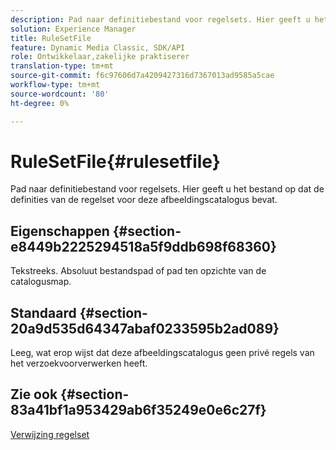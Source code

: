```yaml
---
description: Pad naar definitiebestand voor regelsets. Hier geeft u het bestand op dat de definities van de regelset voor deze afbeeldingscatalogus bevat.
solution: Experience Manager
title: RuleSetFile
feature: Dynamic Media Classic, SDK/API
role: Ontwikkelaar,zakelijke praktiserer
translation-type: tm+mt
source-git-commit: f6c97606d7a4209427316d7367013ad9585a5cae
workflow-type: tm+mt
source-wordcount: '80'
ht-degree: 0%

---
```



# RuleSetFile{#rulesetfile}

Pad naar definitiebestand voor regelsets. Hier geeft u het bestand op dat de definities van de regelset voor deze afbeeldingscatalogus bevat.

## Eigenschappen {#section-e8449b2225294518a5f9ddb698f68360}

Tekstreeks. Absoluut bestandspad of pad ten opzichte van de catalogusmap.

## Standaard {#section-20a9d535d64347abaf0233595b2ad089}

Leeg, wat erop wijst dat deze afbeeldingscatalogus geen privé regels van het verzoekvoorverwerken heeft.

## Zie ook {#section-83a41bf1a953429ab6f35249e0e6c27f}

[Verwijzing regelset](../../../../../is-api/image-catalog/image-serving-api-ref/c-image-catalog-reference/c-rule-set-reference/c-rule-set-reference.md#concept-3e5058cf3507470b82cac638df23ea8e)
